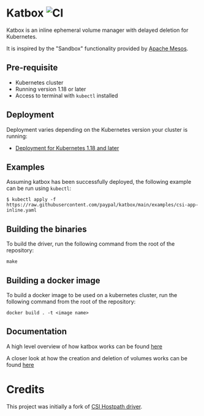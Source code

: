 # Katbox ![CI](https://github.com/paypal/katbox/actions/workflows/ci.yml/badge.svg)

Katbox is an inline ephemeral volume manager with delayed deletion for Kubernetes.

It is inspired by the "Sandbox" functionality provided by
[Apache Mesos](http://mesos.apache.org/documentation/latest/sandbox/).

## Pre-requisite
- Kubernetes cluster
- Running version 1.18 or later
- Access to terminal with `kubectl` installed

## Deployment
Deployment varies depending on the Kubernetes version your cluster is running:
- [Deployment for Kubernetes 1.18 and later](docs/deploy-1.18-and-later.md)

## Examples
Assuming katbox has been successfully deployed, the following example can be run using `kubectl`:

`$ kubectl apply -f https://raw.githubusercontent.com/paypal/katbox/main/examples/csi-app-inline.yaml`

## Building the binaries
To build the driver, run the following command from the root of the repository:

```shell
make
```

## Building a docker image
To build a docker image to be used on a kubernetes cluster, run the following command from the root of the repository:

```shell
docker build . -t <image name>
```

## Documentation
A high level overview of how katbox works can be found [here](docs/overview.md)

A closer look at how the creation and deletion of volumes works can be found [here](docs/create-delete-flow.md)

# Credits
This project was initially a fork of
[CSI Hostpath driver](https://github.com/kubernetes-csi/csi-driver-host-path).
